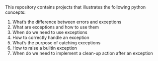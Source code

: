 This repository contains projects that illustrates the following python concepts:
1. What’s the difference between errors and exceptions
2. What are exceptions and how to use them
3. When do we need to use exceptions
4. How to correctly handle an exception
5. What’s the purpose of catching exceptions
6. How to raise a builtin exception
7. When do we need to implement a clean-up action after an exception
